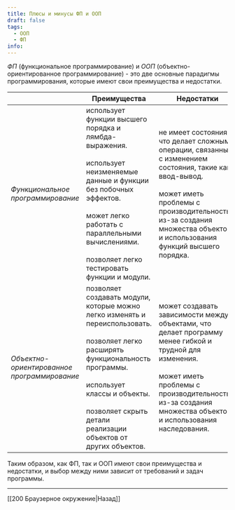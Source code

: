 ```yaml
---
title: Плюсы и минусы ФП и ООП
draft: false
tags:
  - ООП
  - ФП
info:
---
```

*ФП* (функциональное программирование) и *ООП* (объектно-ориентированное программирование) - это две основные парадигмы программирования, которые имеют свои преимущества и недостатки.

|                                             | Преимущества                                                                                                                                                                                                                                             | Недостатки                                                                                                                                                                                                                             |
| ------------------------------------------- | -------------------------------------------------------------------------------------------------------------------------------------------------------------------------------------------------------------------------------------------------------- | -------------------------------------------------------------------------------------------------------------------------------------------------------------------------------------------------------------------------------------- |
| *Функциональное программирование*           | использует функции высшего порядка и лямбда-выражения.<br><br>использует неизменяемые данные и функции без побочных эффектов.<br><br>может легко работать с параллельными вычислениями.<br><br>позволяет легко тестировать функции и модули.             | не имеет состояния, что делает сложными операции, связанные с изменением состояния, такие как ввод-вывод.<br><br>может иметь проблемы с производительностью из-за создания множества объектов и использования функций высшего порядка. |
| *Объектно-ориентированное программирование* | позволяет создавать модули, которые можно легко изменять и переиспользовать.<br><br>позволяет легко расширять функциональность программы.<br><br>использует классы и объекты.<br><br>позволяет скрыть детали реализации объектов от других объектов.<br> | может создавать зависимости между объектами, что делает программу менее гибкой и трудной для изменения.<br><br>может иметь проблемы с производительностью из-за создания множества объектов и использования наследования.              |

Таким образом, как ФП, так и ООП имеют свои преимущества и недостатки, и выбор между ними зависит от требований и задач программы.

___

[[200 Браузерное окружение|Назад]]
